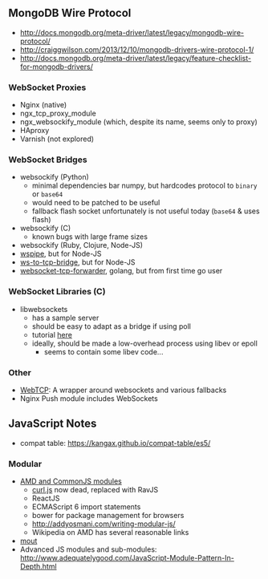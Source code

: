 ## MongoDB Wire Protocol
* <http://docs.mongodb.org/meta-driver/latest/legacy/mongodb-wire-protocol/>
* <http://craiggwilson.com/2013/12/10/mongodb-drivers-wire-protocol-1/>
* <http://docs.mongodb.org/meta-driver/latest/legacy/feature-checklist-for-mongodb-drivers/>

### WebSocket Proxies

* Nginx (native)
* ngx_tcp_proxy_module
* ngx_websockify_module (which, despite its name, seems only to proxy)
* HAproxy
* Varnish (not explored)

### WebSocket Bridges

* websockify (Python)
  * minimal dependencies bar numpy, but hardcodes protocol to `binary` or `base64`
  * would need to be patched to be useful
  * fallback flash socket unfortunately is not useful today (`base64` & uses flash)
* websockify (C)
  * known bugs with large frame sizes
* websockify (Ruby, Clojure, Node-JS)
* [wspipe](https://github.com/openmason/wspipe), but for Node-JS
* [ws-to-tcp-bridge](https://www.npmjs.com/package/ws-tcp-bridge), but for Node-JS
* [websocket-tcp-forwarder](http://41j.com/blog/2015/01/golang-websocket-tcp-forwarder/), golang, but from first time go user

### WebSocket Libraries (C)
* libwebsockets
  * has a sample server
  * should be easy to adapt as a bridge if using poll
  * tutorial [here](http://ahoj.io/libwebsockets-simple-http-server)
  * ideally, should be made a low-overhead process using libev or epoll
    * seems to contain some libev code...

### Other

* [WebTCP](http://artemyankov.com/tcp-client-for-browsers/): A wrapper around websockets and various fallbacks
* Nginx Push module includes WebSockets

## JavaScript Notes
* compat table: https://kangax.github.io/compat-table/es5/

### Modular
* [AMD and CommonJS modules](http://www.javaworld.com/article/2109734/html-css-js/code-in-javascript-the-smart-modular-way.html)
  * [curl.js](https://github.com/cujojs/curl) now dead, replaced with RavJS
  * ReactJS
  * ECMAScript 6 import statements
  * bower for package management for browsers
  * <http://addyosmani.com/writing-modular-js/>
  * Wikipedia on AMD has several reasonable links
* [mout](http://moutjs.com/)
* Advanced JS modules and sub-modules: http://www.adequatelygood.com/JavaScript-Module-Pattern-In-Depth.html

